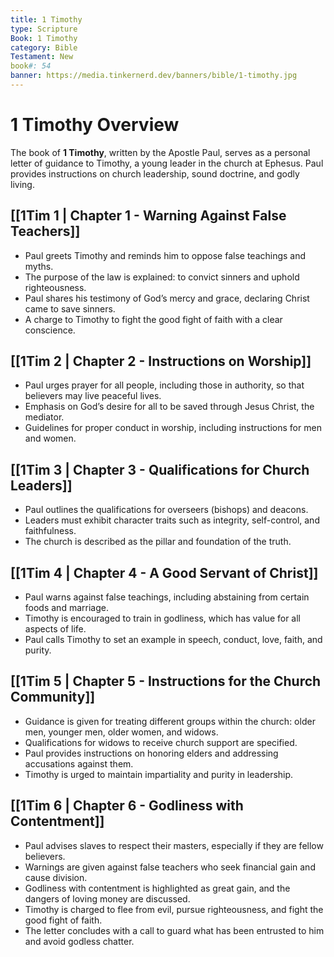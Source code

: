 ```yaml
---
title: 1 Timothy
type: Scripture
Book: 1 Timothy
category: Bible
Testament: New
book#: 54
banner: https://media.tinkernerd.dev/banners/bible/1-timothy.jpg
---
```

# 1 Timothy Overview

The book of **1 Timothy**, written by the Apostle Paul, serves as a personal letter of guidance to Timothy, a young leader in the church at Ephesus. Paul provides instructions on church leadership, sound doctrine, and godly living.

## [[1Tim 1 | Chapter 1 - Warning Against False Teachers]]
- Paul greets Timothy and reminds him to oppose false teachings and myths.
- The purpose of the law is explained: to convict sinners and uphold righteousness.
- Paul shares his testimony of God’s mercy and grace, declaring Christ came to save sinners.
- A charge to Timothy to fight the good fight of faith with a clear conscience.

## [[1Tim 2 | Chapter 2 - Instructions on Worship]]
- Paul urges prayer for all people, including those in authority, so that believers may live peaceful lives.
- Emphasis on God’s desire for all to be saved through Jesus Christ, the mediator.
- Guidelines for proper conduct in worship, including instructions for men and women.

## [[1Tim 3 | Chapter 3 - Qualifications for Church Leaders]]
- Paul outlines the qualifications for overseers (bishops) and deacons.
- Leaders must exhibit character traits such as integrity, self-control, and faithfulness.
- The church is described as the pillar and foundation of the truth.

## [[1Tim 4 | Chapter 4 - A Good Servant of Christ]]
- Paul warns against false teachings, including abstaining from certain foods and marriage.
- Timothy is encouraged to train in godliness, which has value for all aspects of life.
- Paul calls Timothy to set an example in speech, conduct, love, faith, and purity.

## [[1Tim 5 | Chapter 5 - Instructions for the Church Community]]
- Guidance is given for treating different groups within the church: older men, younger men, older women, and widows.
- Qualifications for widows to receive church support are specified.
- Paul provides instructions on honoring elders and addressing accusations against them.
- Timothy is urged to maintain impartiality and purity in leadership.

## [[1Tim 6 | Chapter 6 - Godliness with Contentment]]
- Paul advises slaves to respect their masters, especially if they are fellow believers.
- Warnings are given against false teachers who seek financial gain and cause division.
- Godliness with contentment is highlighted as great gain, and the dangers of loving money are discussed.
- Timothy is charged to flee from evil, pursue righteousness, and fight the good fight of faith.
- The letter concludes with a call to guard what has been entrusted to him and avoid godless chatter.
